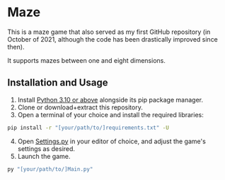 # Maze
This is a maze game that also served as my first GitHub repository (in October of 2021, although the code has been drastically improved since then).

It supports mazes between one and eight dimensions.

## Installation and Usage
1. Install [Python 3.10 or above](https://www.python.org/downloads) alongside its pip package manager.
2. Clone or download+extract this repository.
3. Open a terminal of your choice and install the required libraries:
```bash
pip install -r "[your/path/to/]requirements.txt" -U
```
4. Open [Settings.py](Settings.py) in your editor of choice, and adjust the game's settings as desired.
5. Launch the game.
```bash
py "[your/path/to/]Main.py"
```
